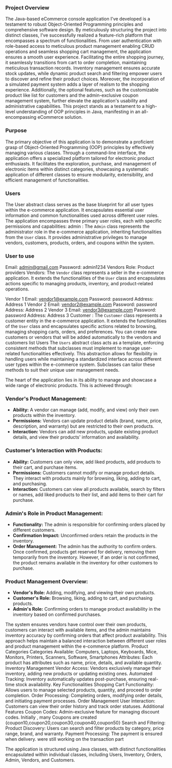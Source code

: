 
### Project Overview
The Java-based eCommerce console application I've developed is a testament to robust Object-Oriented Programming principles and comprehensive software design. By meticulously structuring the project into distinct classes, I've successfully realized a feature-rich platform that encompasses a spectrum of functionalities. From user authentication with role-based access to meticulous product management enabling CRUD operations and seamless shopping cart management, the application ensures a smooth user experience. Facilitating the entire shopping journey, it seamlessly transitions from cart to order completion, maintaining meticulous transaction records. Inventory management ensures accurate stock updates, while dynamic product search and filtering empower users to discover and refine their product choices. Moreover, the incorporation of a simulated payment system adds a layer of realism to the shopping experience. Additionally, the optional features, such as the customizable product like list for customers and the admin-exclusive coupon management system, further elevate the application's usability and administrative capabilities. This project stands as a testament to a high-level understanding of OOP principles in Java, manifesting in an all-encompassing eCommerce solution.

### Purpose
The primary objective of this application is to demonstrate a proficient grasp of Object-Oriented Programming (OOP) principles by effectively managing various classes. Through a command-line interface, the application offers a specialized platform tailored for electronic product enthusiasts. It facilitates the exploration, purchase, and management of electronic items within distinct categories, showcasing a systematic application of different classes to ensure modularity, extensibility, and efficient management of functionalities.

### Users
The User abstract class serves as the base blueprint for all user types within the e-commerce application. It encapsulates essential user information and common functionalities used across different user roles.
The application encompasses three primary user roles, each with specific permissions and capabilities:
admin :
The `Admin` class represents the administrator role in the e-commerce application, inheriting functionalities from the `User` class. It provides administrative privileges to manage vendors, customers, products, orders, and coupons within the system.
### User to use
Email: admin@gmail.com
Password: admin1234
Vendors
Role: Product providers
Vendors:
The `Vendor` class represents a seller in the e-commerce application. It extends the functionalities of the `User` class and encapsulates actions specific to managing products, inventory, and product-related operations.

Vendor 1
Email: vendor1@example.com
Password: password
Address: Address 1
Vendor 2
Email: vendor2@example.com
Password: password
Address: Address 2
Vendor 3
Email: vendor3@example.com
Password: password
Address: Address 3
Customer :
The `Customer` class represents a customer entity in the e-commerce application. It extends the functionalities of the `User` class and encapsulates specific actions related to browsing, managing shopping carts, orders, and preferences.
You can create new customers or vendors that will be added automatically to the vendors and customers list 
Users
The `Users` abstract class acts as a template, enforcing consistent methods that subclasses must implement to manage user-related functionalities effectively. This abstraction allows for flexibility in handling users while maintaining a standardized interface across different user types within the e-commerce system. Subclasses can tailor these methods to suit their unique user management needs.







The heart of the application lies in its ability to manage and showcase a wide range of electronic products. This is achieved through:

### Vendor's Product Management:
- **Ability:** A vendor can manage (add, modify, and view) only their own products within the inventory.
- **Permissions:** Vendors can update product details (brand, name, price, description, and warranty) but are restricted to their own products.
- **Interaction:** Vendors can add new products, update existing product details, and view their products' information and availability.

### Customer's Interaction with Products:
- **Ability:** Customers can only view, add liked products, add products to their cart, and purchase items.
- **Permissions:** Customers cannot modify or manage product details. They interact with products mainly for browsing, liking, adding to cart, and purchasing.
- **Interaction:** Customers can view all products available, search by filters or names, add liked products to their list, and add items to their cart for purchase.

### Admin's Role in Product Management:
- **Functionality:** The admin is responsible for confirming orders placed by different customers.
- **Confirmation Impact:** Unconfirmed orders retain the products in the inventory.
- **Order Management:** The admin has the authority to confirm orders. Once confirmed, products get reserved for delivery, removing them temporarily from the inventory. However, if an order is not confirmed, the product remains available in the inventory for other customers to purchase.

### Product Management Overview:
- **Vendor's Role:** Adding, modifying, and viewing their own products.
- **Customer's Role:** Browsing, liking, adding to cart, and purchasing products.
- **Admin's Role:** Confirming orders to manage product availability in the inventory based on confirmed purchases.


The system ensures vendors have control over their own products, customers can interact with available items, and the admin maintains inventory accuracy by confirming orders that affect product availability. This approach helps maintain a balanced interaction between different user roles and product management within the e-commerce platform.
Product Categories
Categories Available: Computers, Laptops, Keyboards, Mice, Monitors, Printers, Scanners, Software, Smartphones
Attributes: Each product has attributes such as name, price, details, and available quantity.
Inventory Management
Vendor Access: Vendors exclusively manage their inventory, adding new products or updating existing ones.
Automated Tracking: Inventory automatically updates post-purchase, ensuring real-time stock availability.
Key Functionalities
Shopping Cart
Functionality: Allows users to manage selected products, quantity, and proceed to order completion.
Order Processing: Completing orders, modifying order details, and initiating payment processes.
Order Management
User Interaction: Customers can view their order history and track order statuses.
Additional Features
Coupon Codes: Admin-exclusive feature for managing discount codes. 
Initially , many Coupons are created {coupon10,coupon20,coupon30,coupon40,coupon50}
Search and Filtering: Product Discovery: Users can search and filter products by category, price range, brand, and warranty.
Payment Processing: The payment is ensured when delivery. were still working on the transaction part 


The application is structured using Java classes, with distinct functionalities encapsulated within individual classes, including Users, Inventory, Orders, Admin, Vendors, and Customers.

